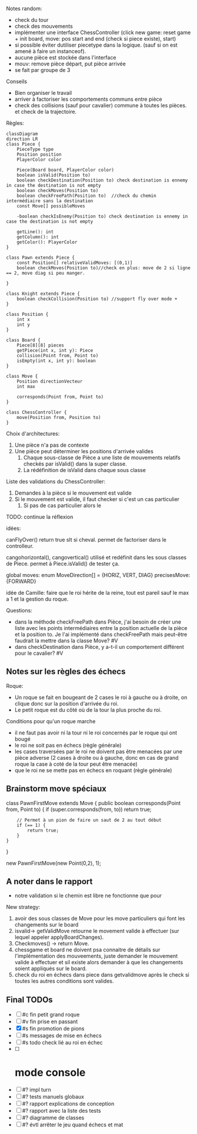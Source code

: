 Notes random:
- check du tour
- check des mouvements
- implémenter une interface ChessController (click new game: reset game + init board, move: pos start and end (check si piece existe), start)
- si possible éviter dutiliser piecetype dans la logique. (sauf si on est amené à faire un instanceof).
- aucune pièce est stockée dans l'interface
- mouv: remove pièce départ, put pièce arrivée
- se fait par groupe de 3

Conseils
- Bien organiser le travail
- arriver à factoriser les comportements communs entre pièce
- check des collisions (sauf pour cavalier) commune à toutes les pièces. et check de la trajectoire.

Règles:

```mermaid
classDiagram
direction LR
class Piece {
	PieceType type
	Position position
	PlayerColor color

	Piece(Board board, PlayerColor color)
	boolean isValid(Position to)
	boolean checkDestination(Position to) check destination is ennemy in case the destination is not empty
	boolean checkMoves(Position to)
	boolean checkFreePath(Position to)	//check du chemin intermédiaire sans la destination
	const Move[] possibleMoves
	
	-boolean checkIsEnemy(Position to) check destination is ennemy in case the destination is not empty

	getLine(): int
	getColumn(): int
	getColor(): PlayerColor
}

class Pawn extends Piece {
	const Position[] relativeValidMoves: [(0,1)]
	boolean checkMoves(Position to)//check en plus: move de 2 si ligne == 2, move diag si peu manger.

}

class Knight extends Piece {
	boolean checkCollision(Position to) //support fly over mode + 
}

class Position {
	int x
	int y
}

class Board {
	Piece[8][8] pieces
	getPiece(int x, int y): Piece
	collision(Point from, Point to)
	isEmpty(int x, int y): boolean
}

class Move {
	Position directionVecteur
	int max

	corresponds(Point from, Point to)
}

class ChessController {
	move(Position from, Position to)
}

```

Choix d'architectures:
1. Une pièce n'a pas de contexte
1. Une pièce peut déterminer les positions d'arrivée valides
   1. Chaque sous-classe de Pièce a une liste de mouvements relatifs checkés par isValid() dans la super classe.
   1. La rédéfinition de isValid dans chaque sous classe	

Liste des validations du ChessController:
1. Demandes à la pièce si le mouvement est valide
1. Si le mouvement est valide, il faut checker si c'est un cas particulier
   1. Si pas de cas particulier alors le 

TODO: continue la réflexion


idées:

canFlyOver() return true slt si cheval. permet de factoriser dans le controlleur.

cangohorizontal(), cangovertical() utilisé et redéfinit dans les sous classes de Piece. permet à Piece.isValid() de tester ça.

global moves: enum MoveDirection[] = {HORIZ, VERT, DIAG}
precisesMove: {FORWARD}


idée de Camille: faire que le roi hérite de la reine, tout est pareil sauf le max a 1 et la gestion du roque.


Questions:
- dans la méthode checkFreePath dans Pièce, j'ai besoin de créer une liste avec les points intermédiaires entre la position actuelle de la pièce et la position to. Je l'ai implémenté dans checkFreePath mais peut-être faudrait la mettre dans la classe Move? #V
- dans checkDestination dans Pièce, y a-t-il un comportement différent pour le cavalier? #V


## Notes sur les règles des échecs
Roque:
- Un roque se fait en bougeant de 2 cases le roi à gauche ou à droite, on clique donc sur la position d'arrivée du roi.
- Le petit roque est du côté où de la tour la plus proche du roi.

Conditions pour qu'un roque marche
- il ne faut pas avoir ni la tour ni le roi concernés par le roque qui ont bougé
- le roi ne soit pas en échecs (règle générale)
- les cases traversées par le roi ne doivent pas être menacées par une pièce adverse (2 cases à droite ou à gauche, donc en cas de grand roque la case à coté de la tour peut être menacée)
- que le roi ne se mette pas en échecs en roquant (règle générale)


## Brainstorm move spéciaux

class PawnFirstMove extends Move {
	public boolean corresponds(Point from, Point to) {
		if (super.corresponds(from, to))
			return true;

		// Permet à un pion de faire un saut de 2 au tout début
		if (== 1) {
			return true;
		}
	}
}

new PawnFirstMove(new Point(0,2), 1);

## A noter dans le rapport
- notre validation si le chemin est libre ne fonctionne que pour 



New strategy:
1. avoir des sous classes de Move pour les move particuliers qui font les changements sur le board
1. isvalid-> getValidMove retourne le movement valide à effectuer (sur lequel appeler applyBoardChanges).
1. Checkmoves() -> return Move.
1. chessgame et board ne doivent psa connaitre de détails sur l'implémentation des mouveements, juste demander le mouvement valide à effectuer et sil existe alors demander à que les changements soient appliqués sur le board.
1. check du roi en échecs dans piece dans getvalidmove après le check si toutes les autres conditions sont valides.


## Final TODOs
- [ ] #c fin petit grand roque
- [ ] #v fin prise en passant
- [x] #s fin promotion de pions
- [ ] #s messages de mise en échecs
- [ ] #s todo check lié au roi en échec
- [ ] # mode console
- [ ] #? impl turn
- [ ] #? tests manuels globaux
- [ ] #? rapport explications de conception
- [ ] #? rapport avec la liste des tests
- [ ] #? diagramme de classes
- [ ] #? évtl arrêter le jeu quand échecs et mat
